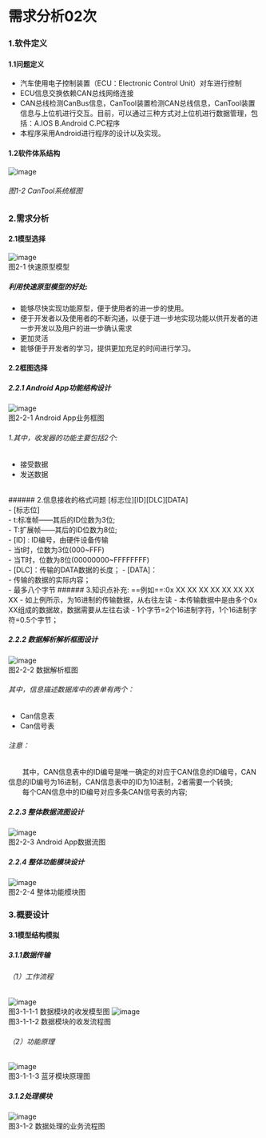 # 需求分析02次
### 1.软件定义</br>
#### 1.1问题定义  
- 汽车使用电子控制装置（ECU：Electronic Control Unit）对车进行控制
- ECU信息交换依赖CAN总线网络连接
- CAN总线检测CanBus信息，CanTool装置检测CAN总线信息，CanTool装置信息与上位机进行交互。目前，可以通过三种方式对上位机进行数据管理，包括：A.IOS 	B.Android 	C.PC程序
- 本程序采用Android进行程序的设计以及实现。</br>
#### 1.2软件体系结构
 ![image](https://raw.githubusercontent.com/LeeYuxuan1104/HelloWorld/master/Pics/RS_Pics/1.png)</br>
###### 图1-2  CanTool系统框图
### 2.需求分析
#### 2.1模型选择
 ![image](https://raw.githubusercontent.com/LeeYuxuan1104/HelloWorld/master/Pics/RS_Pics/2.png)
</br> 图2-1 快速原型模型


##### 利用快速原型模型的好处:
- 能够尽快实现功能原型，便于使用者的进一步的使用。
- 便于开发者以及使用者的不断沟通，以便于进一步地实现功能以供开发者的进一步开发以及用户的进一步确认需求
- 更加灵活
- 能够便于开发者的学习，提供更加充足的时间进行学习。 </br>
#### 2.2框图选择
##### 2.2.1 Android App功能结构设计
![image](https://raw.githubusercontent.com/LeeYuxuan1104/HelloWorld/master/Pics/RS_Pics/3.png)
</br>图2-2-1 Android App业务框图

###### 1.其中，收发器的功能主要包括2个:
- 接受数据
- 发送数据
</br>
###### 2.信息接收的格式问题 [标志位][ID][DLC][DATA]</br>
- [标志位] </br>
  - t:标准帧——其后的ID位数为3位;</br>
  - T:扩展帧——其后的ID位数为8位;</br>
- [ID] : ID编号，由硬件设备传输</br>
  - 当t时，位数为3位(000~FFF)</br>
  - 当T时，位数为8位(00000000~FFFFFFFF)</br>
- [DLC]：传输的DATA数据的长度；
- [DATA]：</br>
  - 传输的数据的实际内容；</br>
  - 最多八个字节   
######  3.知识点补充:
==例如==:0x  XX  XX  XX  XX  XX  XX  XX 	 XX
- 如上例所示，为16进制的传输数据，从右往左读
- 本传输数据中是由多个0x XX组成的数据故，数据需要从左往右读
- 1个字节=2个16进制字符，1个16进制字符=0.5个字节；

##### 2.2.2 数据解析解析框图设计

![image](https://raw.githubusercontent.com/LeeYuxuan1104/HelloWorld/master/Pics/RS_Pics/4.png)</br>
图2-2-2 数据解析框图</br>
###### 其中，信息描述数据库中的表单有两个：
- Can信息表
- Can信号表</br>

###### 注意：</br>
&emsp;&emsp;其中，CAN信息表中的ID编号是唯一确定的对应于CAN信息的ID编号，CAN信息的ID编号为16进制，CAN信息表中的ID为10进制，2者需要一个转换;</br>
&emsp;&emsp;每个CAN信息中的ID编号对应多条CAN信号表的内容;
##### 2.2.3 整体数据流图设计
![image](https://raw.githubusercontent.com/LeeYuxuan1104/HelloWorld/master/Pics/RS_Pics/5.png)</br>
图2-2-3 Android App数据流图

##### 2.2.4 整体功能模块设计
 ![image](https://raw.githubusercontent.com/LeeYuxuan1104/HelloWorld/master/Pics/RS_Pics/6.png)</br>
图2-2-4 整体功能模块图
### 3.概要设计
#### 3.1模型结构模拟
##### 3.1.1数据传输
###### （1）工作流程
 ![image](https://raw.githubusercontent.com/LeeYuxuan1104/HelloWorld/master/Pics/RS_Pics/7.png)</br>
图3-1-1-1	数据模块的收发模型图
![image](https://raw.githubusercontent.com/LeeYuxuan1104/HelloWorld/master/Pics/RS_Pics/8.png)</br>
图3-1-1-2	数据模块的收发流程图
###### （2）功能原理
![image](https://raw.githubusercontent.com/LeeYuxuan1104/HelloWorld/master/Pics/RS_Pics/9.png)</br>
图3-1-1-3	蓝牙模块原理图
##### 3.1.2处理模块
![image](https://raw.githubusercontent.com/LeeYuxuan1104/HelloWorld/master/Pics/RS_Pics/10.png)</br>
图3-1-2 数据处理的业务流程图
